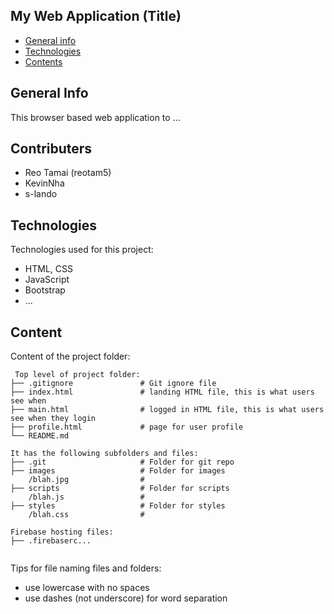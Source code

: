 ## My Web Application (Title)

* [General info](#general-info)
* [Technologies](#technologies)
* [Contents](#content)

## General Info
This browser based web application to ...

## Contributers
* Reo Tamai (reotam5)
* KevinNha
* s-lando
	
## Technologies
Technologies used for this project:
* HTML, CSS
* JavaScript
* Bootstrap 
* ...
	
## Content
Content of the project folder:

```
 Top level of project folder: 
├── .gitignore               # Git ignore file
├── index.html               # landing HTML file, this is what users see when 
├── main.html                # logged in HTML file, this is what users see when they login
├── profile.html             # page for user profile
└── README.md

It has the following subfolders and files:
├── .git                     # Folder for git repo
├── images                   # Folder for images
    /blah.jpg                # 
├── scripts                  # Folder for scripts
    /blah.js                 # 
├── styles                   # Folder for styles
    /blah.css                # 

Firebase hosting files: 
├── .firebaserc...


```

Tips for file naming files and folders:
* use lowercase with no spaces
* use dashes (not underscore) for word separation

